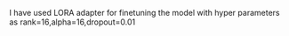 I have used LORA adapter for finetuning the model with hyper parameters as rank=16,alpha=16,dropout=0.01
